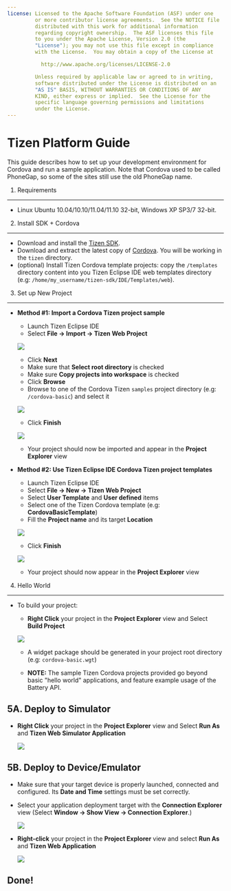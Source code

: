 ```yaml
---
license: Licensed to the Apache Software Foundation (ASF) under one
         or more contributor license agreements.  See the NOTICE file
         distributed with this work for additional information
         regarding copyright ownership.  The ASF licenses this file
         to you under the Apache License, Version 2.0 (the
         "License"); you may not use this file except in compliance
         with the License.  You may obtain a copy of the License at

           http://www.apache.org/licenses/LICENSE-2.0

         Unless required by applicable law or agreed to in writing,
         software distributed under the License is distributed on an
         "AS IS" BASIS, WITHOUT WARRANTIES OR CONDITIONS OF ANY
         KIND, either express or implied.  See the License for the
         specific language governing permissions and limitations
         under the License.
---
```


Tizen Platform Guide
=========================

This guide describes how to set up your development environment for Cordova and run a sample application.  Note that Cordova used to be called PhoneGap, so some of the sites still use the old PhoneGap name.

1. Requirements
---------------

- Linux Ubuntu 10.04/10.10/11.04/11.10 32-bit, Windows XP SP3/7 32-bit.

2. Install SDK + Cordova
-------------------------

- Download and install the [Tizen SDK](https://developer.tizen.org/sdk).
- Download and extract the latest copy of [Cordova](http://phonegap.com/download). You will be working in the `tizen` directory.
- (optional) Install Tizen Cordova template projects: copy the `/templates` directory content into you Tizen Eclipse IDE web templates directory (e.g: `/home/my_username/tizen-sdk/IDE/Templates/web`).

3. Set up New Project
--------------------

- **Method #1: Import a Cordova Tizen project sample**
    - Launch Tizen Eclipse IDE
    - Select  **File &rarr; Import &rarr; Tizen Web Project**

    ![](img/guide/getting-started/tizen/import_project.png)

    - Click **Next**
    - Make sure that **Select root directory** is checked
    - Make sure **Copy projects into workspace** is checked
    - Click **Browse**
    - Browse to one of the Cordova Tizen `samples` project directory (e.g: `/cordova-basic`) and select it

    ![](img/guide/getting-started/tizen/import_widget.png)

    - Click **Finish**

    ![](img/guide/getting-started/tizen/project_explorer.png)

    - Your project should now be imported and appear in the **Project Explorer** view

- **Method #2: Use Tizen Eclipse IDE Cordova Tizen project templates**
    - Launch Tizen Eclipse IDE
    - Select  **File &rarr; New &rarr; Tizen Web Project**
    - Select **User Template** and **User defined** items
    - Select one of the Tizen Cordova template (e.g: **CordovaBasicTemplate**)
    - Fill the **Project name** and its target **Location**

    ![](img/guide/getting-started/tizen/project_template.png)

    - Click **Finish**

    ![](img/guide/getting-started/tizen/project_explorer.png)

    - Your project should now appear in the **Project Explorer** view

4. Hello World
--------------
- To build your project:

    - **Right Click** your project in the **Project Explorer** view and Select **Build Project**

    ![](img/guide/getting-started/tizen/build_project.png)

    - A widget package should be generated in your project root directory (e.g: `cordova-basic.wgt`)

    - __NOTE:__ The sample Tizen Cordova projects provided go beyond basic "hello world" applications, and feature example usage of the Battery API.

5A. Deploy to Simulator
-----------------------

- **Right Click** your project in the **Project Explorer** view and Select **Run As** and **Tizen Web Simulator Application**

    ![](img/guide/getting-started/tizen/runas_web_sim_app.png)

5B. Deploy to Device/Emulator
--------------------

- Make sure that your target device is properly launched, connected and configured. Its __Date and Time__ settings must be set correctly.
- Select your application deployment target with the **Connection Explorer** view (Select **Window &rarr; Show View &rarr; Connection Explorer**.)

    ![](img/guide/getting-started/tizen/connection_explorer.png)

- **Right-click** your project in the **Project Explorer** view and select **Run As** and **Tizen Web Application**

    ![](img/guide/getting-started/tizen/runas_web_app.png)

Done!
-----
